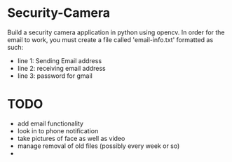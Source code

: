# Security-Camera
Build a security camera application in python using opencv. In order for the email to work, you must create a file called 'email-info.txt' formatted as such:
- line 1: Sending Email address
- line 2: receiving email address
- line 3: password for gmail

# TODO
 - add email functionality
 - look in to phone notification
 - take pictures of face as well as video
 - manage removal of old files (possibly every week or so)
 - 
